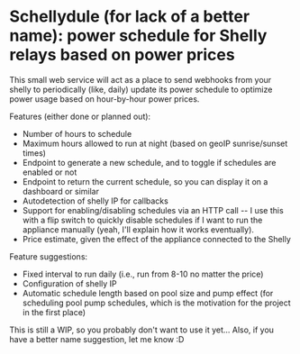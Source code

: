 # Schellydule (for lack of a better name): power schedule for Shelly relays based on power prices

This small web service will act as a place to send webhooks from your shelly to periodically (like, daily) update its power schedule to optimize power usage based on hour-by-hour power prices.

Features (either done or planned out):
* Number of hours to schedule
* Maximum hours allowed to run at night (based on geoIP sunrise/sunset times)
* Endpoint to generate a new schedule, and to toggle if schedules are enabled or not
* Endpoint to return the current schedule, so you can display it on a dashboard or similar
* Autodetection of shelly IP for callbacks
* Support for enabling/disabling schedules via an HTTP call -- I use this with a flip switch to quickly disable schedules if I want to run the appliance manually (yeah, I'll explain how it works eventually).
* Price estimate, given the effect of the appliance connected to the Shelly

Feature suggestions:
* Fixed interval to run daily (i.e., run from 8-10 no matter the price)
* Configuration of shelly IP
* Automatic schedule length based on pool size and pump effect (for scheduling pool pump schedules, which is the motivation for the project in the first place)

This is still a WIP, so you probably don't want to use it yet...
Also, if you have a better name suggestion, let me know :D
